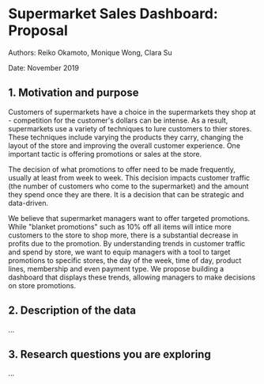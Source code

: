 # Supermarket Sales Dashboard: Proposal
Authors: Reiko Okamoto, Monique Wong, Clara Su

Date: November 2019

## 1. Motivation and purpose
Customers of supermarkets have a choice in the supermarkets they shop at - competition for the customer's dollars can be intense. As a result, supermarkets use a variety of techniques to lure customers to thier stores. These techniques include varying the products they carry, changing the layout of the store and improving the overall customer experience. One important tactic is offering promotions or sales at the store. 

The decision of what promotions to offer need to be made frequently, usually at least from week to week. This decision impacts customer traffic (the number of customers who come to the supermarket) and the amount they spend once they are there. It is a decision that can be strategic and data-driven. 

We believe that supermarket managers want to offer targeted promotions. While "blanket promotions" such as 10% off all items will intice more customers to the store to shop more, there is a substantial decrease in profits due to the promotion. By understanding trends in customer traffic and spend by store, we want to equip managers with a tool to target promotions to specific stores, the day of the week, time of day, product lines, membership and even payment type. We propose building a dashboard that displays these trends, allowing managers to make decisions on store promotions.

## 2. Description of the data
...

## 3. Research questions you are exploring
...

